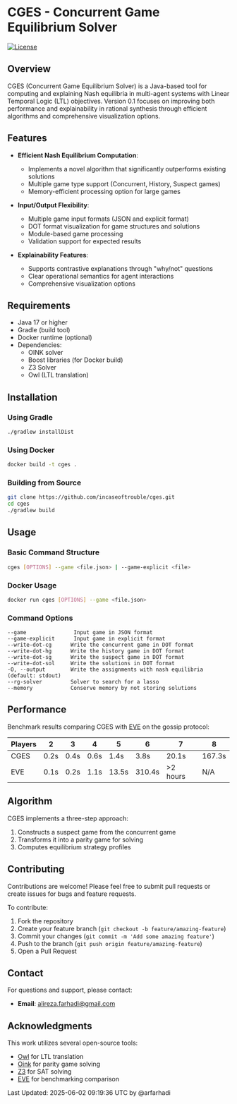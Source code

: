 # CGES - Concurrent Game Equilibrium Solver

[![License](https://img.shields.io/badge/license-MIT-blue.svg)](LICENSE)

## Overview

CGES (Concurrent Game Equilibrium Solver) is a Java-based tool for computing and explaining Nash equilibria in multi-agent systems with Linear Temporal Logic (LTL) objectives. Version 0.1 focuses on improving both performance and explainability in rational synthesis through efficient algorithms and comprehensive visualization options.

## Features

- **Efficient Nash Equilibrium Computation**:
  - Implements a novel algorithm that significantly outperforms existing solutions
  - Multiple game type support (Concurrent, History, Suspect games)
  - Memory-efficient processing option for large games

- **Input/Output Flexibility**:
  - Multiple game input formats (JSON and explicit format)
  - DOT format visualization for game structures and solutions
  - Module-based game processing
  - Validation support for expected results

- **Explainability Features**:
  - Supports contrastive explanations through "why/not" questions
  - Clear operational semantics for agent interactions
  - Comprehensive visualization options

## Requirements

- Java 17 or higher
- Gradle (build tool)
- Docker runtime (optional)
- Dependencies:
  - OINK solver
  - Boost libraries (for Docker build)
  - Z3 Solver
  - Owl (LTL translation)

## Installation

### Using Gradle
```bash
./gradlew installDist
```

### Using Docker
```bash
docker build -t cges .
```

### Building from Source
```bash
git clone https://github.com/incaseoftrouble/cges.git
cd cges
./gradlew build
```

## Usage

### Basic Command Structure
```bash
cges [OPTIONS] --game <file.json> | --game-explicit <file>
```

### Docker Usage
```bash
docker run cges [OPTIONS] --game <file.json>
```

### Command Options
```
--game               Input game in JSON format
--game-explicit      Input game in explicit format
--write-dot-cg      Write the concurrent game in DOT format
--write-dot-hg      Write the history game in DOT format
--write-dot-sg      Write the suspect game in DOT format
--write-dot-sol     Write the solutions in DOT format
-O, --output        Write the assignments with nash equilibria (default: stdout)
--rg-solver         Solver to search for a lasso
--memory            Conserve memory by not storing solutions
```

## Performance

Benchmark results comparing CGES with [EVE](https://github.com/eve-mas/eve-parity) on the gossip protocol:

| Players | 2    | 3    | 4    | 5     | 6      | 7       | 8       |
|---------|------|------|------|--------|---------|----------|----------|
| CGES    | 0.2s | 0.4s | 0.6s | 1.4s  | 3.8s   | 20.1s   | 167.3s  |
| EVE     | 0.1s | 0.2s | 1.1s | 13.5s | 310.4s | >2 hours | N/A     |

## Algorithm

CGES implements a three-step approach:
1. Constructs a suspect game from the concurrent game
2. Transforms it into a parity game for solving
3. Computes equilibrium strategy profiles

## Contributing

Contributions are welcome! Please feel free to submit pull requests or create issues for bugs and feature requests.

To contribute:
1. Fork the repository
2. Create your feature branch (`git checkout -b feature/amazing-feature`)
3. Commit your changes (`git commit -m 'Add some amazing feature'`)
4. Push to the branch (`git push origin feature/amazing-feature`)
5. Open a Pull Request


## Contact

For questions and support, please contact:
- **Email**: alireza.farhadi@gmail.com

## Acknowledgments

This work utilizes several open-source tools:
- [Owl](https://github.com/owl-toolkit/owl) for LTL translation
- [Oink](https://github.com/trolando/oink) for parity game solving
- [Z3](https://github.com/Z3Prover/z3) for SAT solving
- [EVE](https://github.com/eve-mas/eve-parity) for benchmarking comparison


Last Updated: 2025-06-02 09:19:36 UTC by @arfarhadi
